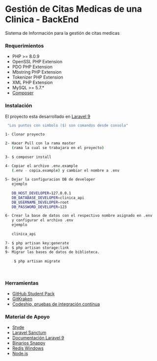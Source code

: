 
# Gestión de Citas Medicas de una Clinica - BackEnd

Sistema de Información para la gestión de citas medicas

### Requerimientos

* PHP >= 8.0.9
* OpenSSL PHP Extension
* PDO PHP Extension
* Mbstring PHP Extension
* Tokenizer PHP Extension
* XML PHP Extension
* MySQL >= 5.7.*
* <a href="https://getcomposer.org/">Composer</a>

### Instalación

El proyecto esta desarrollado en [Laravel 9](https://laravel.com/docs/9.x/)

```sh
 "Los puntos con simbolo ($) son comandos desde consola"
 
1- Clonar proyecto 

2- Hacer Pull con la rama master
   (rama la cual se trabajara en el proyecto)
   
3- $ composer install  

4- Copiar el archivo .env.example 
   (.env - copia.example) y cambiar el nombre a .env 
   
5- Dejar la configuracion DB de developer
   ejemplo
   
   DB_HOST_DEVELOPER=127.0.0.1
   DB_DATABASE_DEVELOPER=clinica_api
   DB_USERNAME_DEVELOPER=root
   DB_PASSWORD_DEVELOPER=123

6- Crear la base de datos con el respectivo nombre asignado en .env	
   y configurar el archivo .env 
   ejemplo
   
   clinica_api
   
7- $ php artisan key:generate
8- $ php artisan storage:link
9- Migrar las bases de datos de biblioteca.
   
    $ php artisan migrate
    
 
```

### Herramientas
* <a href="https://education.github.com/pack">GitHub Student Pack</a>
* <a href="https://www.gitkraken.com/">GitKraken</a>
* <a href="http://codeship.com/">Codeship, pruebas de integración contínua</a>



### Material de Apoyo
* <a href="https://styde.net/">Styde</a>
* <a href="https://laravel.com/docs/9.x/sanctum">Laravel Sanctum</a>
* <a href="https://laravel.com/docs/9.x/">Documentación Laravel 9</a>
* <a href="https://wkhtmltopdf.org/downloads.html">Binarios Snappy</a>
* <a href="https://github.com/MicrosoftArchive/redis/releases">Redis Windows</a>
* <a href="https://nodejs.org/en/">Node.js</a>

